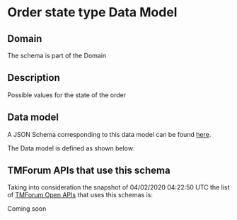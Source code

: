 # Order state type Data Model

## Domain

The  schema is part of the  Domain

## Description

Possible values for the state of the order

## Data model

A JSON Schema corresponding to this data model can be found
[here](https://github.com/tmforum-rand/schemas/blob/candidates/Product/OrderStateType.schema.json).

The Data model is defined as shown below:




## TMForum APIs that use this schema

Taking into consideration the snapshot of 04/02/2020 04:22:50 UTC the list of [TMForum Open APIs](https://www.tmforum.org/open-apis/) that uses this schemas is:

Coming soon